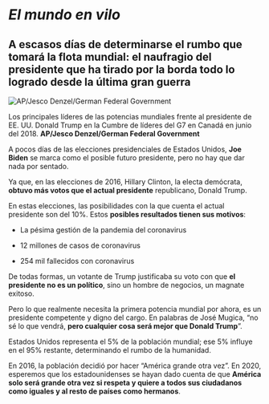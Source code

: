 # ***El mundo en vilo***

## A escasos días de determinarse el rumbo que tomará la flota mundial: el naufragio del presidente que ha tirado por la borda todo lo logrado desde la última gran guerra 

![AP/Jesco Denzel/German Federal Government](https://ichef.bbci.co.uk/news/976/cpsprodpb/143BB/production/_101957828_047346410.jpg)

Los principales líderes de las potencias mundiales frente al presidente de EE. UU. Donald Trump en la Cumbre de líderes del G7 en Canadá en junio del 2018. **AP/Jesco Denzel/German Federal Government**

A pocos días de las elecciones presidenciales de Estados Unidos, **Joe Biden** se marca como el posible futuro presidente, pero no hay que dar nada por sentado. 

Ya que, en las elecciones de 2016, Hillary Clinton, la electa demócrata, **obtuvo más votos que el actual presidente** republicano, Donald Trump. 

En estas elecciones, las posibilidades con la que cuenta el actual presidente son del 10%. Estos **posibles resultados tienen sus motivos**:

-	La pésima gestión de la pandemia del coronavirus

-	12 millones de casos de coronavirus

-	254 mil fallecidos con coronavirus

De todas formas, un votante de Trump justificaba su voto con que **el presidente no es un político**, sino un hombre de negocios, un magnate exitoso. 

Pero lo que realmente necesita la primera potencia mundial por ahora, es un presidente competente y digno del cargo. En palabras de José Mugica, “no sé lo que vendrá, **pero cualquier cosa será mejor que Donald Trump**”. 

Estados Unidos representa el 5% de la población mundial; ese 5% influye en el 95% restante, determinando el rumbo de la humanidad. 

En 2016, la población decidió por hacer “América grande otra vez”. En 2020, esperemos que los estadounidenses se hayan dado cuenta de que **América solo será grande otra vez si respeta y quiere a todos sus ciudadanos como iguales y al resto de países como hermanos**.
